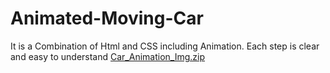 # Animated-Moving-Car
It is a Combination of Html and CSS including Animation. Each step is clear and easy to understand
[Car_Animation_Img.zip](https://github.com/harshneolia/Animated-Moving-Car/files/9009027/Car_Animation_Img.zip)

